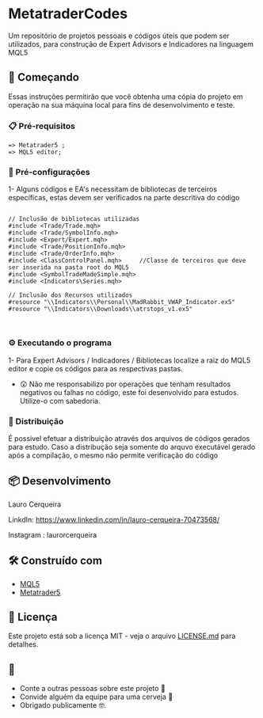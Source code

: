 # MetatraderCodes

Um repositório de projetos pessoais e códigos úteis que podem ser utilizados, para construção de Expert Advisors e Indicadores na linguagem MQL5 

## 🚀 Começando

Essas instruções permitirão que você obtenha uma cópia do projeto em operação na sua máquina local para fins de desenvolvimento e teste.

### 📋 Pré-requisitos

```
=> Metatrader5 ;
=> MQL5 editor;

```

### 🔧 Pré-configurações

1- Alguns códigos e EA's necessitam de bibliotecas de terceiros específicas, estas devem ser verificados na parte descritiva do código

```

// Inclusão de bibliotecas utilizadas
#include <Trade/Trade.mqh>
#include <Trade/SymbolInfo.mqh>
#include <Expert/Expert.mqh>
#include <Trade/PositionInfo.mqh>
#include <Trade/OrderInfo.mqh>
#include <ClassControlPanel.mqh>     //Classe de terceiros que deve ser inserida na pasta root do MQL5
#include <SymbolTradeMadeSimple.mqh>
#include <Indicators\Series.mqh>

// Inclusão dos Recursos utilizados
#resource "\\Indicators\\Personal\\MadRabbit_VWAP_Indicator.ex5"
#resource "\\Indicators\\Downloads\\atrstops_v1.ex5"



```


### ⚙️ Executando o programa

1- Para Expert Advisors / Indicadores / Bibliotecas localize a raiz do MQL5 editor e copie os códigos para as respectivas pastas.


* 😲  Não me responsabilizo por operações que tenham resultados negativos ou falhas no código, este foi desenvolvido para estudos. Utilize-o  com sabedoria. 


### 📨 Distribuição

É possivel efetuar a distribuição através dos arquivos de códigos gerados para estudo. Caso a distribução seja somente do arquvo executável gerado após a compilação, o mesmo não permite verificação do código 

## 📦 Desenvolvimento

Lauro Cerqueira

LinkdIn: https://www.linkedin.com/in/lauro-cerqueira-70473568/

Instagram : laurorcerqueira

## 🛠️ Construído com

* [MQL5](https://www.mql5.com/pt/docs)
* [Metatrader5](www.metatrader5.com)

## 📄 Licença

Este projeto está sob a licença MIT - veja o arquivo [LICENSE.md](https://github.com/usuario/projeto/licenca) para detalhes.

## 🎁 

* Conte a outras pessoas sobre este projeto 📢
* Convide alguém da equipe para uma cerveja 🍺 
* Obrigado publicamente 🤓.


